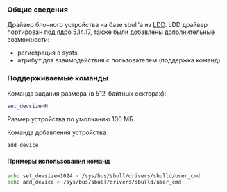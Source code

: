 ### Общие сведения
Драйвер блочного устройства на базе sbull'а из [LDD]. LDD драйвер портирован под ядро 5.14.17, 
также были добавлены дополнительные возможности:
- регистрация в sysfs
- атрибут для взаимодействия с пользователем (поддержка команд)

### Поддерживаемые команды
Команда задания размера (в 512-байтных секторах): 
```sh
set_devsize=N
```
Размер устройства по умолчанию 100 MБ.

Команда добавления устройства
```sh
add_device
``` 

#### Примеры использования команд
```sh
echo set_devsize=1024 > /sys/bus/sbull/drivers/sbulld/user_cmd
echo add_device > /sys/bus/sbull/drivers/sbulld/user_cmd
```

   [LDD]: https://bootlin.com/doc/books/ldd3.pdf
